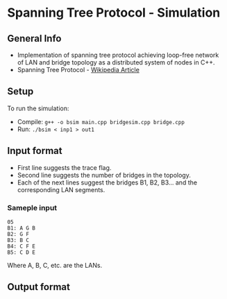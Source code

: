 # Spanning Tree Protocol - Simulation
## General Info
- Implementation of spanning tree protocol achieving loop-free network of LAN and bridge topology as a distributed system of nodes in C++.
- Spanning Tree Protocol - [Wikipedia Article](https://en.wikipedia.org/wiki/Spanning_Tree_Protocol)

## Setup
To run the simulation:
- Compile:  ```g++ -o bsim main.cpp bridgesim.cpp bridge.cpp```
- Run:      ```./bsim < inp1 > out1```

## Input format
- First line suggests the trace flag.
- Second line suggests the number of bridges in the topology.
- Each of the next lines suggest the bridges B1, B2, B3... and the corresponding LAN segments.
### Sameple input
```
05
B1: A G B
B2: G F
B3: B C
B4: C F E
B5: C D E
```
Where A, B, C, etc. are the LANs.

## Output format



